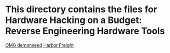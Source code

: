 # This directory contains the files for Hardware Hacking on a Budget: Reverse Engineering Hardware Tools
[OMG demonseed](https://link-url-here.org](https://github.com/O-MG/DemonSeed)https://github.com/O-MG/DemonSeed)
[Harbor Freight](https://www.harborfreight.com/)
